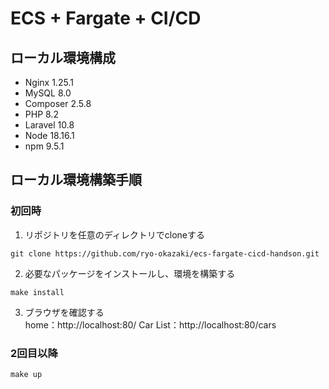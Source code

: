 # ECS + Fargate + CI/CD

## ローカル環境構成
- Nginx 1.25.1
- MySQL 8.0
- Composer 2.5.8
- PHP 8.2
- Laravel 10.8
- Node 18.16.1
- npm 9.5.1

## ローカル環境構築手順
### 初回時
1. リポジトリを任意のディレクトリでcloneする
```
git clone https://github.com/ryo-okazaki/ecs-fargate-cicd-handson.git
```

2. 必要なパッケージをインストールし、環境を構築する
```
make install
```

3. ブラウザを確認する  
   home：http://localhost:80/
   Car List：http://localhost:80/cars

### 2回目以降
```
make up
```